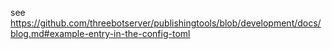 see https://github.com/threebotserver/publishingtools/blob/development/docs/blog.md#example-entry-in-the-config-toml

